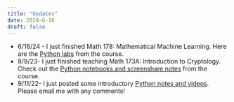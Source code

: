 ```yaml
---
title: "Updates"
date: 2024-6-16
draft: false
---
```


* 6/16/24 - I just finished Math 178: Mathematical Machine Learning.  Here are the [Python labs](https://christopherdavisuci.github.io/UCI-Math-178-S24/intro.html) from the course.
* 8/9/23- I just finished teaching Math 173A: Introduction to Cryptology.  Check out the [Python notebooks and screenshare notes](https://christopherdavisuci.github.io/Math173A-Notebooks/) from the course.
* 9/11/22- I just posted some introductory [Python notes and videos](https://christopherdavisuci.github.io/UCI-Math-9-F22/intro.html).  Please email me with any comments!
